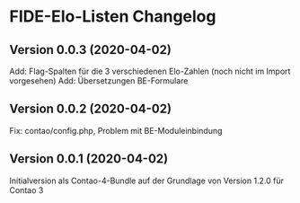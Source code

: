 # FIDE-Elo-Listen Changelog

## Version 0.0.3 (2020-04-02)

Add: Flag-Spalten für die 3 verschiedenen Elo-Zahlen (noch nicht im Import vorgesehen)
Add: Übersetzungen BE-Formulare

## Version 0.0.2 (2020-04-02)

Fix: contao/config.php, Problem mit BE-Moduleinbindung

## Version 0.0.1 (2020-04-02)

Initialversion als Contao-4-Bundle auf der Grundlage von Version 1.2.0 für Contao 3
